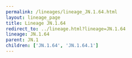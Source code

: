 ```yaml
---
permalink: /lineages/lineage_JN.1.64.html
layout: lineage_page
title: Lineage JN.1.64
redirect_to: ../lineage.html?lineage=JN.1.64
lineage: JN.1.64
parent: JN.1
children: ['JN.1.64', 'JN.1.64.1']
---
```

